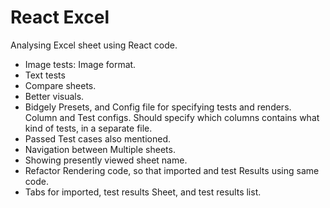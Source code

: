 # React Excel

Analysing Excel sheet using React code.

- Image tests: Image format.
- Text tests
- Compare sheets.
- Better visuals.
- Bidgely Presets, and Config file for specifying tests and renders. Column and Test configs. Should specify which columns contains what kind of tests, in a separate file.
- Passed Test cases also mentioned.
- Navigation between Multiple sheets.
- Showing presently viewed sheet name.
- Refactor Rendering code, so that imported and test Results using same code.
- Tabs for imported, test results Sheet, and test results list.